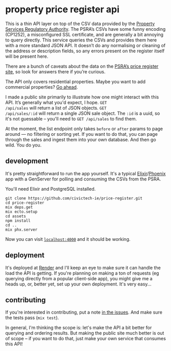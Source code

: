 # property price register api

This is a thin API layer on top of the CSV data provided by the <a href="https://www.propertypriceregister.ie">Property Services Regulatory Authority</a>. The PSRA&rsquo;s CSVs have some funny encoding (CP1252), a misconfigured SSL certificate, and are generally a bit annoying to query directly. This service queries the CSVs and provides them here with a more standard JSON API. It doesn&rsquo;t do any normalising or cleaning of the address or description fields, so any errors present on the register itself will be present here.

There are a bunch of caveats about the data on the <a href="https://www.propertypriceregister.ie">PSRA&rsquo;s price register site</a>, so look for answers there if you&rsquo;re curious.

The API only covers residential properties. Maybe you want to add commercial properties? <a href="https://www.github.com/civictech-ie/price-register">Go ahead</a>.

I made a public site primarily to illustrate how one might interact with this API. It&rsquo;s generally what you'd expect, I hope. <code>GET /api/sales</code> will return a list of JSON objects. <code>GET /api/sales/:id</code> will return a single JSON sale object. The <code>:id</code> is a uuid, so it's not guessable – you'll need to <code>GET /api/sales</code> to find them.

At the moment, the list endpoint only takes <code>before</code> or <code>after</code> params to page around &mdash; no filtering or sorting yet. If you want to do that, you can page through the sales and ingest them into your own database. And then go wild. You do you.

## development

It's pretty straightforward to run the app yourself. It's a typical [Elixir](https://elixir-lang.org)/[Phoenix](https://www.phoenixframework.org) app with a GenServer for polling and consuming the CSVs from the PSRA.

You'll need Elixir and PostgreSQL installed.

```
git clone https://github.com/civictech-ie/price-register.git
cd price-register
mix deps.get
mix ecto.setup
cd assets
npm install
cd ..
mix phx.server
```

Now you can visit [`localhost:4000`](http://localhost:4000) and it should be working.

## deployment

It's deployed at [Render](https://www.render.com) and I'll keep an eye to make sure it can handle the load the API is getting. If you're planning on making a ton of requests (eg querying directly from a popular client-side app), you might give me a heads up, or, better yet, set up your own deployment. It's very easy...

## contributing

If you're interested in contributing, put a note [in the issues](https://github.com/civictech-ie/price-register/issues). And make sure the tests pass (`mix test`).

In general, I'm thinking the scope is: let's make the API a bit better for querying and ordering results. But making the public site much better is out of scope – if you want to do that, just make your own service that consumes this API!